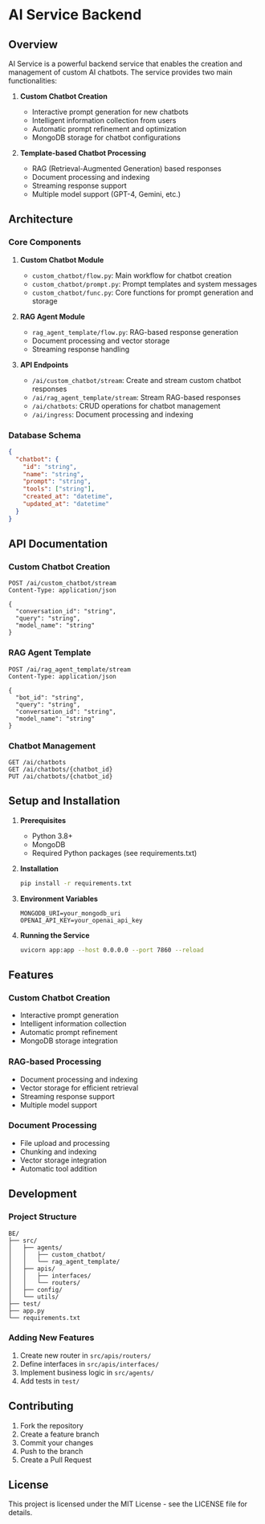 # AI Service Backend

## Overview
AI Service is a powerful backend service that enables the creation and management of custom AI chatbots. The service provides two main functionalities:

1. **Custom Chatbot Creation**
   - Interactive prompt generation for new chatbots
   - Intelligent information collection from users
   - Automatic prompt refinement and optimization
   - MongoDB storage for chatbot configurations

2. **Template-based Chatbot Processing**
   - RAG (Retrieval-Augmented Generation) based responses
   - Document processing and indexing
   - Streaming response support
   - Multiple model support (GPT-4, Gemini, etc.)

## Architecture

### Core Components

1. **Custom Chatbot Module**
   - `custom_chatbot/flow.py`: Main workflow for chatbot creation
   - `custom_chatbot/prompt.py`: Prompt templates and system messages
   - `custom_chatbot/func.py`: Core functions for prompt generation and storage

2. **RAG Agent Module**
   - `rag_agent_template/flow.py`: RAG-based response generation
   - Document processing and vector storage
   - Streaming response handling

3. **API Endpoints**
   - `/ai/custom_chatbot/stream`: Create and stream custom chatbot responses
   - `/ai/rag_agent_template/stream`: Stream RAG-based responses
   - `/ai/chatbots`: CRUD operations for chatbot management
   - `/ai/ingress`: Document processing and indexing

### Database Schema

```json
{
  "chatbot": {
    "id": "string",
    "name": "string",
    "prompt": "string",
    "tools": ["string"],
    "created_at": "datetime",
    "updated_at": "datetime"
  }
}
```

## API Documentation

### Custom Chatbot Creation

```http
POST /ai/custom_chatbot/stream
Content-Type: application/json

{
  "conversation_id": "string",
  "query": "string",
  "model_name": "string"
}
```

### RAG Agent Template

```http
POST /ai/rag_agent_template/stream
Content-Type: application/json

{
  "bot_id": "string",
  "query": "string",
  "conversation_id": "string",
  "model_name": "string"
}
```

### Chatbot Management

```http
GET /ai/chatbots
GET /ai/chatbots/{chatbot_id}
PUT /ai/chatbots/{chatbot_id}
```

## Setup and Installation

1. **Prerequisites**
   - Python 3.8+
   - MongoDB
   - Required Python packages (see requirements.txt)

2. **Installation**
   ```bash
   pip install -r requirements.txt
   ```

3. **Environment Variables**
   ```env
   MONGODB_URI=your_mongodb_uri
   OPENAI_API_KEY=your_openai_api_key
   ```

4. **Running the Service**
   ```bash
   uvicorn app:app --host 0.0.0.0 --port 7860 --reload
   ```

## Features

### Custom Chatbot Creation
- Interactive prompt generation
- Intelligent information collection
- Automatic prompt refinement
- MongoDB storage integration

### RAG-based Processing
- Document processing and indexing
- Vector storage for efficient retrieval
- Streaming response support
- Multiple model support

### Document Processing
- File upload and processing
- Chunking and indexing
- Vector storage integration
- Automatic tool addition

## Development

### Project Structure
```
BE/
├── src/
│   ├── agents/
│   │   ├── custom_chatbot/
│   │   └── rag_agent_template/
│   ├── apis/
│   │   ├── interfaces/
│   │   └── routers/
│   ├── config/
│   └── utils/
├── test/
├── app.py
└── requirements.txt
```

### Adding New Features
1. Create new router in `src/apis/routers/`
2. Define interfaces in `src/apis/interfaces/`
3. Implement business logic in `src/agents/`
4. Add tests in `test/`

## Contributing
1. Fork the repository
2. Create a feature branch
3. Commit your changes
4. Push to the branch
5. Create a Pull Request

## License
This project is licensed under the MIT License - see the LICENSE file for details.
